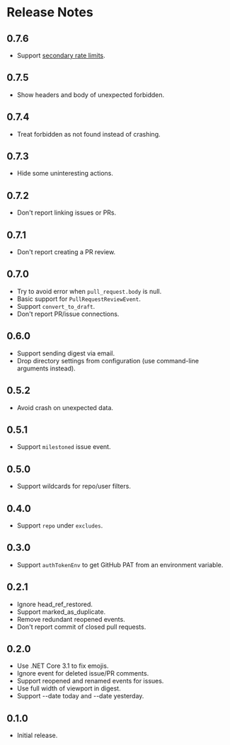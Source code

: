 # Release Notes

## 0.7.6

* Support [secondary rate limits](https://docs.github.com/en/rest/overview/resources-in-the-rest-api#secondary-rate-limits).

## 0.7.5

* Show headers and body of unexpected forbidden.

## 0.7.4

* Treat forbidden as not found instead of crashing.

## 0.7.3

* Hide some uninteresting actions.

## 0.7.2

* Don't report linking issues or PRs.

## 0.7.1

* Don't report creating a PR review.

## 0.7.0

* Try to avoid error when `pull_request.body` is null.
* Basic support for `PullRequestReviewEvent`.
* Support `convert_to_draft`.
* Don't report PR/issue connections.

## 0.6.0

* Support sending digest via email.
* Drop directory settings from configuration (use command-line arguments instead).

## 0.5.2

* Avoid crash on unexpected data.

## 0.5.1

* Support `milestoned` issue event.

## 0.5.0

* Support wildcards for repo/user filters.

## 0.4.0

* Support `repo` under `excludes`.

## 0.3.0

* Support `authTokenEnv` to get GitHub PAT from an environment variable.

## 0.2.1

* Ignore head_ref_restored.
* Support marked_as_duplicate.
* Remove redundant reopened events.
* Don't report commit of closed pull requests.

## 0.2.0

* Use .NET Core 3.1 to fix emojis.
* Ignore event for deleted issue/PR comments.
* Support reopened and renamed events for issues.
* Use full width of viewport in digest.
* Support --date today and --date yesterday.

## 0.1.0

* Initial release.
